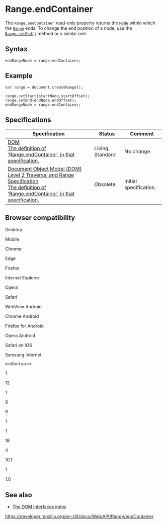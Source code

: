 # Range.endContainer

The `Range.endContainer` read-only property returns the [`Node`](../node) within which the [`Range`](../range) ends. To change the end position of a node, use the [`Range.setEnd()`](setend) method or a similar one.

## Syntax

    endRangeNode = range.endContainer;

## Example

    var range = document.createRange();

    range.setStart(startNode,startOffset);
    range.setEnd(endNode,endOffset);
    endRangeNode = range.endContainer;

## Specifications

<table><thead><tr class="header"><th>Specification</th><th>Status</th><th>Comment</th></tr></thead><tbody><tr class="odd"><td><a href="https://dom.spec.whatwg.org/#dom-range-endcontainer">DOM<br />
<span class="small">The definition of 'Range.endContainer' in that specification.</span></a></td><td><span class="spec-living">Living Standard</span></td><td>No change.</td></tr><tr class="even"><td><a href="https://www.w3.org/TR/DOM-Level-2-Traversal-Range/ranges.html#Level-2-Range-attr-endParent">Document Object Model (DOM) Level 2 Traversal and Range Specification<br />
<span class="small">The definition of 'Range.endContainer' in that specification.</span></a></td><td><span class="spec-obsolete">Obsolete</span></td><td>Initial specification.</td></tr></tbody></table>

## Browser compatibility

Desktop

Mobile

Chrome

Edge

Firefox

Internet Explorer

Opera

Safari

WebView Android

Chrome Android

Firefox for Android

Opera Android

Safari on IOS

Samsung Internet

`endContainer`

1

12

1

9

9

1

1

18

4

10.1

1

1.0

## See also

- [The DOM interfaces index](../document_object_model)

<a href="https://developer.mozilla.org/en-US/docs/Web/API/Range/endContainer" class="_attribution-link">https://developer.mozilla.org/en-US/docs/Web/API/Range/endContainer</a>
